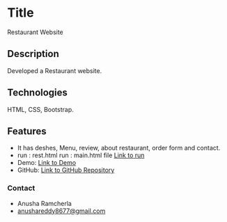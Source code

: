 # Title 
 Restaurant Website
## Description 
Developed a Restaurant website.

## Technologies  
HTML, CSS, Bootstrap.
## Features 
- It has deshes, Menu, review, about restaurant, order form and contact.
- run : rest.html  run : main.html file  [Link to run](https://github.com/RAMCHERLAANUSHA/restaurant/blob/master/rest.html)
- Demo: [Link to Demo](https://github.com/RAMCHERLAANUSHA/restaurant/blob/master/restaturant.mp4)
- GitHub: [Link to GitHub Repository](https://github.com/RAMCHERLAANUSHA/restaurant)
### Contact
- Anusha Ramcherla
- anushareddy8677@gmail.com
